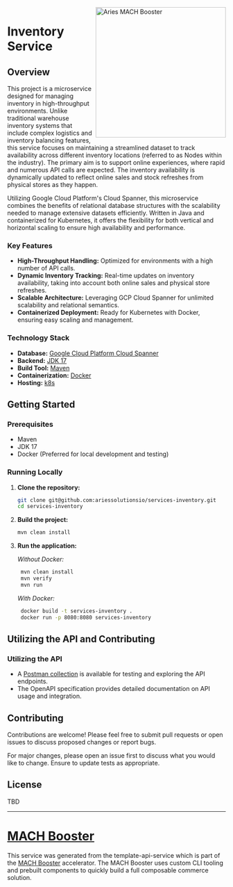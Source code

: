 <img align="right" alt="Aries MACH Booster" width="300" src="https://www.ariessolutions.io/wp-content/uploads/2024/01/aries-about-us-imagery.png">


# Inventory Service

## Overview
This project is a microservice designed for managing inventory in high-throughput environments. Unlike traditional warehouse inventory systems that include complex logistics and inventory balancing features, this service focuses on maintaining a streamlined dataset to track availability across different inventory locations (referred to as Nodes within the industry). The primary aim is to support online experiences, where rapid and numerous API calls are expected. The inventory availability is dynamically updated to reflect online sales and stock refreshes from physical stores as they happen.

Utilizing Google Cloud Platform's Cloud Spanner, this microservice combines the benefits of relational database structures with the scalability needed to manage extensive datasets efficiently. Written in Java and containerized for Kubernetes, it offers the flexibility for both vertical and horizontal scaling to ensure high availability and performance.

### Key Features
- **High-Throughput Handling:** Optimized for environments with a high number of API calls.
- **Dynamic Inventory Tracking:** Real-time updates on inventory availability, taking into account both online sales and physical store refreshes.
- **Scalable Architecture:** Leveraging GCP Cloud Spanner for unlimited scalability and relational semantics.
- **Containerized Deployment:** Ready for Kubernetes with Docker, ensuring easy scaling and management.

### Technology Stack
- **Database:** [Google Cloud Platform Cloud Spanner](https://cloud.google.com/spanner?hl=en)
- **Backend:** [JDK 17](https://openjdk.org/)
- **Build Tool:** [Maven](https://maven.apache.org/)
- **Containerization:** [Docker](https://www.docker.com/)
- **Hosting:** [k8s](https://kubernetes.io/)

## Getting Started

### Prerequisites
- Maven
- JDK 17
- Docker (Preferred for local development and testing)

### Running Locally
1. **Clone the repository:**

   ```bash
   git clone git@github.com:ariessolutionsio/services-inventory.git
   cd services-inventory
   ```

2. **Build the project:**

   ```bash
   mvn clean install
   ```

3. **Run the application:**

    *Without Docker:*

   ```bash
    mvn clean install
    mvn verify
    mvn run
   ```

    *With Docker:*

   ```bash
    docker build -t services-inventory .
    docker run -p 8080:8080 services-inventory
   ```

## Utilizing the API and Contributing

### Utilizing the API
- A [Postman collection](https://github.com/ariessolutionsio/services-inventory/blob/main/Inventory_Availability.postman_collection.json) is available for testing and exploring the API endpoints.
- The OpenAPI specification provides detailed documentation on API usage and integration.

## Contributing
Contributions are welcome! Please feel free to submit pull requests or open issues to discuss proposed changes or report bugs.

For major changes, please open an issue first to discuss what you would like to change. Ensure to update tests as appropriate.

## License
TBD


----


# [MACH Booster](https://www.ariessolutions.io/composable-commerce/mach-booster-commercetools-accelerator/)

This service was generated from the template-api-service which is part of the [MACH Booster](https://www.ariessolutions.io/composable-commerce/mach-booster-commercetools-accelerator/) accelerator. The MACH Booster uses custom CLI tooling and prebuilt components to quickly build a full composable commerce solution.